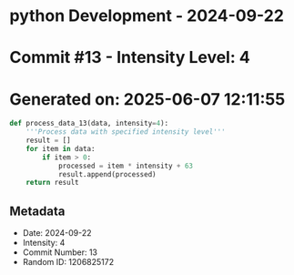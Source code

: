 ﻿# python Development - 2024-09-22
# Commit #13 - Intensity Level: 4
# Generated on: 2025-06-07 12:11:55
```python
def process_data_13(data, intensity=4):
    '''Process data with specified intensity level'''
    result = []
    for item in data:
        if item > 0:
            processed = item * intensity + 63
            result.append(processed)
    return result
```
## Metadata
- Date: 2024-09-22
- Intensity: 4
- Commit Number: 13
- Random ID: 1206825172
